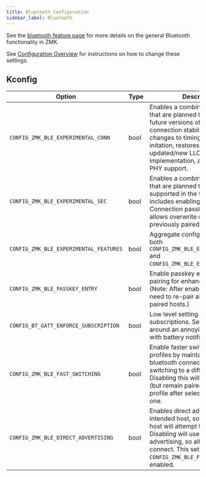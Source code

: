 ```yaml
---
title: Bluetooth Configuration
sidebar_label: Bluetooth
---
```


See the [bluetooth feature page](../features/bluetooth.md) for more details on the general Bluetooth functionality in ZMK.

See [Configuration Overview](index.md) for instructions on how to change these settings.

## Kconfig

| Option                                 | Type | Description                                                                                                                                                                                                                                                             | Default |
| -------------------------------------- | ---- | ----------------------------------------------------------------------------------------------------------------------------------------------------------------------------------------------------------------------------------------------------------------------- | ------- |
| `CONFIG_ZMK_BLE_EXPERIMENTAL_CONN`     | bool | Enables a combination of settings that are planned to be default in future versions of ZMK to improve connection stability. This includes changes to timing on BLE pairing initation, restores use of the updated/new LLCP implementation, and disables 2M PHY support. | n       |
| `CONFIG_ZMK_BLE_EXPERIMENTAL_SEC`      | bool | Enables a combination of settings that are planned to be officially supported in the future. This includes enabling BT Secure Connection passkey entry, and allows overwrite of keys from previously paired hosts.                                                      | n       |
| `CONFIG_ZMK_BLE_EXPERIMENTAL_FEATURES` | bool | Aggregate config that enables both `CONFIG_ZMK_BLE_EXPERIMENTAL_CONN` and `CONFIG_ZMK_BLE_EXPERIMENTAL_SEC`.                                                                                                                                                            | n       |
| `CONFIG_ZMK_BLE_PASSKEY_ENTRY`         | bool | Enable passkey entry during pairing for enhanced security. (Note: After enabling this, you will need to re-pair all previously paired hosts.)                                                                                                                           | n       |
| `CONFIG_BT_GATT_ENFORCE_SUBSCRIPTION`  | bool | Low level setting for GATT subscriptions. Set to `n` to work around an annoying Windows bug with battery notifications.                                                                                                                                                 | y       |
| `CONFIG_ZMK_BLE_FAST_SWITCHING`        | bool | Enable faster switching between profiles by maintaining the bluetooth connection even after switching to a different profile. Disabling this will disconnect from (but remain paired to) the previous profile after selecting a different one.                          | y       |
| `CONFIG_ZMK_BLE_DIRECT_ADVERTISING`    | bool | Enables direct advertising to our intended host, so that only that host will attempt to connect. Disabling will use open advertising, so all paired hosts will connect. This setting is ignored if `CONFIG_ZMK_BLE_FAST_SWITCHING` is enabled.                          | n       |
